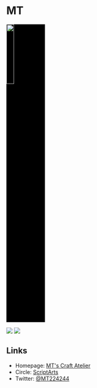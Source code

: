 # MT

<img width="20%" style="background-color:black;" src="https://user-images.githubusercontent.com/25514849/93108587-f23d3100-f6ed-11ea-88f1-676f75fb2383.png"/>

[![](https://github-readme-stats.vercel.app/api/top-langs/?username=MT224244&layout=compact)](https://github.com/anuraghazra/github-readme-stats)
[![](https://github-profile-trophy.vercel.app/?username=MT224244)](https://github.com/ryo-ma/github-profile-trophy)

## Links

- Homepage: [MT's Craft Atelier](https://mt224244.com)
- Circle: [ScriptArts](https://www.scriptarts.jp)
- Twitter: [@MT224244](https://twitter.com/MT224244)
